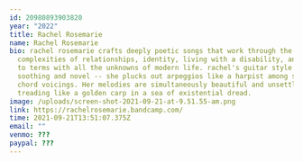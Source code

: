 ```yaml
---
id: 20980893903820
year: "2022"
title: Rachel Rosemarie
name: Rachel Rosemarie
bio: rachel rosemarie crafts deeply poetic songs that work through the
  complexities of relationships, identity, living with a disability, and coming
  to terms with all the unknowns of modern life. rachel's guitar style is
  soothing and novel -- she plucks out arpeggios like a harpist among soft jazz
  chord voicings. Her melodies are simultaneously beautiful and unsettling,
  treading like a golden carp in a sea of existential dread.
image: /uploads/screen-shot-2021-09-21-at-9.51.55-am.png
link: https://rachelrosemarie.bandcamp.com/
time: 2021-09-21T13:51:07.375Z
email: ""
venmo: ???
paypal: ???
---
```

